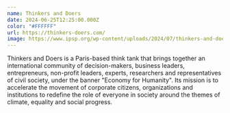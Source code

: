 ```yaml
---
name: Thinkers and Doers
date: 2024-06-25T12:25:00.000Z
color: "#FFFFFF"
url: https://thinkers-doers.com/
image: https://www.ipsp.org/wp-content/uploads/2024/07/thinkers-and-doers-1.jpg
---
```

Thinkers and Doers is a Paris-based think tank that brings together an international community of decision-makers, business leaders, entrepreneurs, non-profit leaders, experts, researchers and representatives of civil society, under the banner "Economy for Humanity". Its mission is to accelerate the movement of corporate citizens, organizations and institutions to redefine the role of everyone in society around the themes of climate, equality and social progress.
